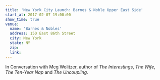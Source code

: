 ```yaml
---
title: 'New York City Launch: Barnes & Noble Upper East Side'
start_at: 2017-02-07 19:00:00
show_time: true
venue:
  name: 'Barnes & Nobles'
  address: 150 East 86th Street
  city: New York
  state: NY
  zip:
  link:
---
```



In Conversation with Meg Wolitzer, author of *The Interestings*, *The Wife*, *The Ten-Year Nap* and *The Uncoupling*.